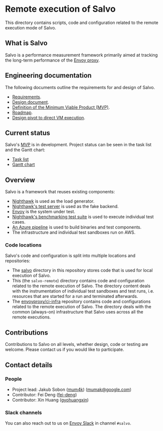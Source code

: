 # Remote execution of Salvo

This directory contains scripts, code and configuration related to the remote
execution mode of Salvo.

## What is Salvo

Salvo is a performance measurement framework primarily aimed at tracking the
long-term performance of the [Envoy proxy](https://www.envoyproxy.io/).

## Engineering documentation

The following documents outline the requirements for and design of Salvo.

- [Requirements](https://docs.google.com/document/d/1mAma-ksRN0OIBInoZKUdjdaIhK2nTQxFnCujq2fKi4E/edit).
- [Design
  document](https://docs.google.com/document/d/1Qfueli357u4QgOb-7-8RL98N0XnMeu2k6VJDoUwN0A4/edit?resourcekey=0-AyeFMQHHiuajx8JK2w_yfA).
- [Definition of the Minimum Viable Product
  (MVP)](https://docs.google.com/document/d/15auKcxLfw8iILL7EF4tJ8VrnHce6KiZvd9tzWweT0DY/edit).
- [Roadmap](https://docs.google.com/document/d/1LIWYuEaS4wwbmbaWj7cSsDzda3-o4ia-LN-bnfI94Yc/edit).
- [Design pivot to direct VM
  execution](https://docs.google.com/document/d/1auXzV-AEXgMzbtdG06XlZ2d9X5l_XadMheA9h51E7yc/edit).

## Current status

Salvo's
[MVP](https://docs.google.com/document/d/15auKcxLfw8iILL7EF4tJ8VrnHce6KiZvd9tzWweT0DY/edit)
is in development. Project status can be seen in the task list and the Gantt
chart:

- [Task
  list](https://app.asana.com/read-only/Salvo-MVP/1203151608185622/c3a265ce3aaf6f108ff846613c1dd8e9/list)
- [Gantt
  chart](https://app.asana.com/read-only/Salvo-MVP-Gantt/1203151608185622/3630497a685762a972cc33e16803be5c/timeline)

## Overview

Salvo is a framework that reuses existing components:

- [Nighthawk](https://github.com/envoyproxy/nighthawk) is used as the load
  generator.
- [Nighthawk's test
  server](https://github.com/envoyproxy/nighthawk/tree/main/source/server) is
  used as the fake backend.
- [Envoy](https://github.com/envoyproxy/envoy) is the system under test.
- [Nighthawk's benchmarking test
  suite](https://github.com/envoyproxy/nighthawk/tree/main/benchmarks) is used
  to execute individual test cases.
- [An Azure
  pipeline](https://github.com/envoyproxy/envoy-perf/tree/main/salvo-remote/azure-pipelines)
  is used to build binaries and test components.
- The infrastructure and individual test sandboxes run on AWS.

### Code locations

Salvo's code and configuration is split into multiple locations and
repositories:

- The [salvo](../salvo) directory in this repository stores code that is used
  for local execution of Salvo.
- This (the `salvo-remote`) directory contains code and configuration related
  to the remote execution of Salvo. The directory content deals with the
  instrumentation of individual test sandboxes and test runs, i.e. resources
  that are started for a run and terminated afterwards.
- The [envoyproxy/ci-infra](https://github.com/envoyproxy/ci-infra) repository
  contains code and configurations related to the remote execution of Salvo.
  The directory deals with the common (always-on) infrastructure that Salvo
  uses across all the remote executions.

## Contributions

Contributions to Salvo on all levels, whether design, code or testing are
welcome. Please contact us if you would like to participate.

## Contact details

### People

- Project lead: Jakub Sobon ([mum4k](https://github.com/mum4k))
  (mumak@google.com)
- Contributor: Fei Deng ([fei-deng](https://github.com/fei-deng))
- Contributor: Xin Huang ([gyohuangxin](https://github.com/gyohuangxin))

### Slack channels

You can also reach out to us on [Envoy Slack](https://envoyproxy.slack.com) in
channel `#salvo`.
